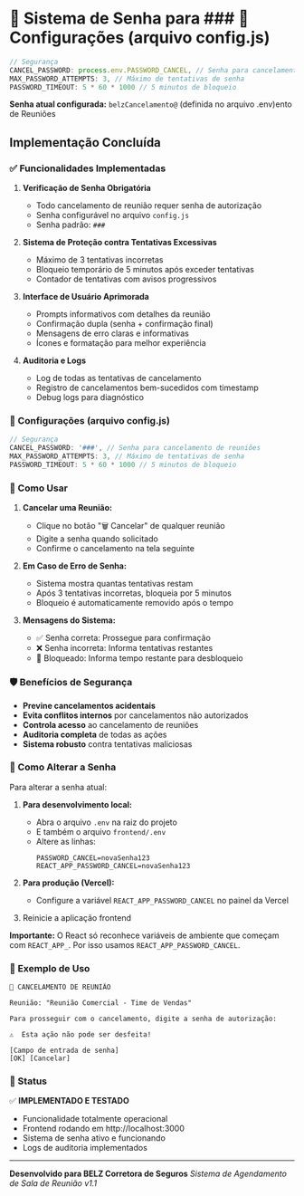 # 🔐 Sistema de Senha para ### 🔧 Configurações (arquivo config.js)

```javascript
// Segurança
CANCEL_PASSWORD: process.env.PASSWORD_CANCEL, // Senha para cancelamento de reuniões
MAX_PASSWORD_ATTEMPTS: 3, // Máximo de tentativas de senha
PASSWORD_TIMEOUT: 5 * 60 * 1000 // 5 minutos de bloqueio
```

**Senha atual configurada:** `belzCancelamento@` (definida no arquivo .env)ento de Reuniões

## Implementação Concluída

### ✅ Funcionalidades Implementadas

1. **Verificação de Senha Obrigatória**
   - Todo cancelamento de reunião requer senha de autorização
   - Senha configurável no arquivo `config.js`
   - Senha padrão: `###`

2. **Sistema de Proteção contra Tentativas Excessivas**
   - Máximo de 3 tentativas incorretas
   - Bloqueio temporário de 5 minutos após exceder tentativas
   - Contador de tentativas com avisos progressivos

3. **Interface de Usuário Aprimorada**
   - Prompts informativos com detalhes da reunião
   - Confirmação dupla (senha + confirmação final)
   - Mensagens de erro claras e informativas
   - Ícones e formatação para melhor experiência

4. **Auditoria e Logs**
   - Log de todas as tentativas de cancelamento
   - Registro de cancelamentos bem-sucedidos com timestamp
   - Debug logs para diagnóstico

### 🔧 Configurações (arquivo config.js)

```javascript
// Segurança
CANCEL_PASSWORD: '###', // Senha para cancelamento de reuniões
MAX_PASSWORD_ATTEMPTS: 3, // Máximo de tentativas de senha
PASSWORD_TIMEOUT: 5 * 60 * 1000 // 5 minutos de bloqueio
```

### 🎯 Como Usar

1. **Cancelar uma Reunião:**
   - Clique no botão "🗑️ Cancelar" de qualquer reunião
   - Digite a senha quando solicitado
   - Confirme o cancelamento na tela seguinte

2. **Em Caso de Erro de Senha:**
   - Sistema mostra quantas tentativas restam
   - Após 3 tentativas incorretas, bloqueia por 5 minutos
   - Bloqueio é automaticamente removido após o tempo

3. **Mensagens do Sistema:**
   - ✅ Senha correta: Prossegue para confirmação
   - ❌ Senha incorreta: Informa tentativas restantes
   - 🚫 Bloqueado: Informa tempo restante para desbloqueio

### 🛡️ Benefícios de Segurança

- **Previne cancelamentos acidentais** 
- **Evita conflitos internos** por cancelamentos não autorizados
- **Controla acesso** ao cancelamento de reuniões
- **Auditoria completa** de todas as ações
- **Sistema robusto** contra tentativas maliciosas

### 🔄 Como Alterar a Senha

Para alterar a senha atual:

1. **Para desenvolvimento local:**
   - Abra o arquivo `.env` na raiz do projeto
   - E também o arquivo `frontend/.env`
   - Altere as linhas:
     ```
     PASSWORD_CANCEL=novaSenha123
     REACT_APP_PASSWORD_CANCEL=novaSenha123
     ```

2. **Para produção (Vercel):**
   - Configure a variável `REACT_APP_PASSWORD_CANCEL` no painel da Vercel

3. Reinicie a aplicação frontend

**Importante:** O React só reconhece variáveis de ambiente que começam com `REACT_APP_`. Por isso usamos `REACT_APP_PASSWORD_CANCEL`.

### 📝 Exemplo de Uso

```
🔐 CANCELAMENTO DE REUNIÃO

Reunião: "Reunião Comercial - Time de Vendas"

Para prosseguir com o cancelamento, digite a senha de autorização:

⚠️  Esta ação não pode ser desfeita!

[Campo de entrada de senha]
[OK] [Cancelar]
```

### 🚀 Status

✅ **IMPLEMENTADO E TESTADO**
- Funcionalidade totalmente operacional
- Frontend rodando em http://localhost:3000
- Sistema de senha ativo e funcionando
- Logs de auditoria implementados

---

**Desenvolvido para BELZ Corretora de Seguros**
*Sistema de Agendamento de Sala de Reunião v1.1*
